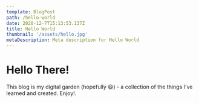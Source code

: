 ```yaml
---
template: BlogPost
path: /hello-world
date: 2020-12-7T15:13:53.137Z
title: Hello World
thumbnail: '/assets/hello.jpg'
metaDescription: Meta description for Hello World
---
```


# Hello There!

This blog is my digital garden (hopefully :laughing:) - a collection of the things I've learned and created. Enjoy!.
